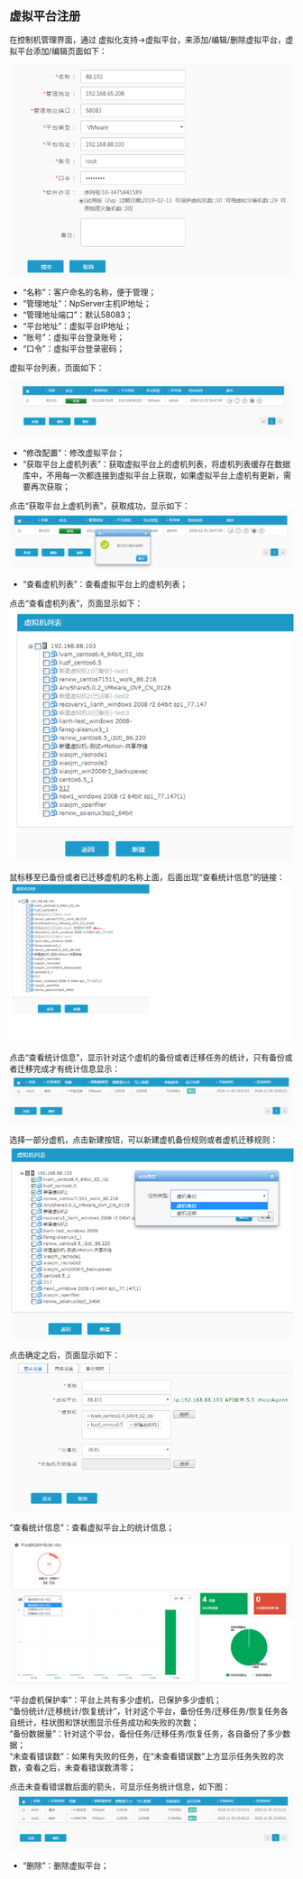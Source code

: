 ## 虚拟平台注册

在控制机管理界面，通过 虚拟化支持-&gt;虚拟平台，来添加/编辑/删除虚拟平台，虚拟平台添加/编辑页面如下：

![说明: 1](/assets/V6.11811051531.png)

* “名称”：客户命名的名称，便于管理；
* “管理地址”：NpServer主机IP地址；
* “管理地址端口”：默认58083；
* “平台地址”：虚拟平台IP地址；
* “账号”：虚拟平台登录账号；
* “口令”：虚拟平台登录密码；

虚拟平台列表，页面如下：

![说明: 3](/assets/V6.11811051508.png)

* “修改配置”：修改虚拟平台；
* “获取平台上虚机列表”：获取虚拟平台上的虚机列表，将虚机列表缓存在数据库中，不用每一次都连接到虚拟平台上获取，如果虚拟平台上虚机有更新，需要再次获取；

点击“获取平台上虚机列表”，获取成功，显示如下：  
![说明: 1](/assets/V6.11811051526.png)

* “查看虚机列表”：查看虚拟平台上的虚机列表；

点击“查看虚机列表”，页面显示如下：  
![说明: 1](/assets/V6.11811051529.png)

鼠标移至已备份或者已迁移虚机的名称上面，后面出现“查看统计信息”的链接：  
![说明: 1](/assets/V6.11811051530.png)

点击“查看统计信息”，显示针对这个虚机的备份或者迁移任务的统计，只有备份或者迁移完成才有统计信息显示：  
![说明: 1](/assets/V6.11811051556.png)

选择一部分虚机，点击新建按钮，可以新建虚机备份规则或者虚机迁移规则：  
![说明: 1](/assets/V6.11811051534.png)

点击确定之后，页面显示如下：  
![说明: 1](/assets/V6.11811051535.png)

“查看统计信息”：查看虚拟平台上的统计信息；

![说明: 1](/assets/V6.11811051601.png)

“平台虚机保护率”：平台上共有多少虚机，已保护多少虚机；  
“备份统计/迁移统计/恢复统计”，针对这个平台，备份任务/迁移任务/恢复任务各自统计，柱状图和饼状图显示任务成功和失败的次数；  
“备份数据量”：针对这个平台，备份任务/迁移任务/恢复任务，各自备份了多少数据；  
“未查看错误数”：如果有失败的任务，在“未查看错误数”上方显示任务失败的次数，查看之后，未查看错误数清零；

点击未查看错误数后面的箭头，可显示任务统计信息，如下图：  
![说明: 1](/assets/V6.11811051602.png)

* “删除”：删除虚拟平台；



